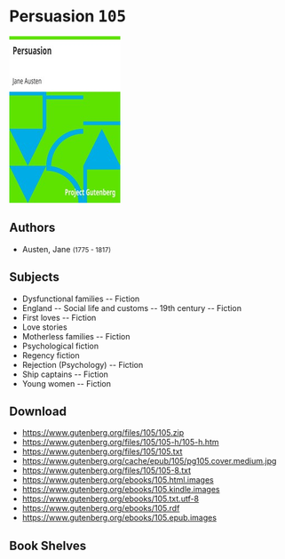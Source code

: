 # Persuasion <kbd>105</kbd>

![](./cover.medium.jpg "")

## Authors


 - Austen, Jane <small>(1775 - 1817)</small>

## Subjects


 - Dysfunctional families -- Fiction
 - England -- Social life and customs -- 19th century -- Fiction
 - First loves -- Fiction
 - Love stories
 - Motherless families -- Fiction
 - Psychological fiction
 - Regency fiction
 - Rejection (Psychology) -- Fiction
 - Ship captains -- Fiction
 - Young women -- Fiction

## Download


 - https://www.gutenberg.org/files/105/105.zip
 - https://www.gutenberg.org/files/105/105-h/105-h.htm
 - https://www.gutenberg.org/files/105/105.txt
 - https://www.gutenberg.org/cache/epub/105/pg105.cover.medium.jpg
 - https://www.gutenberg.org/files/105/105-8.txt
 - https://www.gutenberg.org/ebooks/105.html.images
 - https://www.gutenberg.org/ebooks/105.kindle.images
 - https://www.gutenberg.org/ebooks/105.txt.utf-8
 - https://www.gutenberg.org/ebooks/105.rdf
 - https://www.gutenberg.org/ebooks/105.epub.images

## Book Shelves


